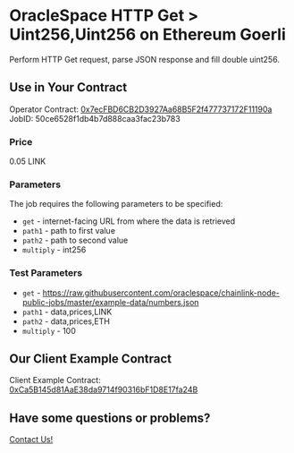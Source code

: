 # OracleSpace HTTP Get > Uint256,Uint256 on Ethereum Goerli

Perform HTTP Get request, parse JSON response and fill double uint256.

## Use in Your Contract

Operator Contract: [0x7ecFBD6CB2D3927Aa68B5F2f477737172F11190a](https://goerli.etherscan.io/address/0x7ecFBD6CB2D3927Aa68B5F2f477737172F11190a)  
JobID: 50ce6528f1db4b7d888caa3fac23b783

### Price

0.05 LINK

### Parameters

The job requires the following parameters to be specified:

* `get` - internet-facing URL from where the data is retrieved
* `path1` - path to first value
* `path2` - path to second value
* `multiply` - int256

### Test Parameters

* `get` - https://raw.githubusercontent.com/oraclespace/chainlink-node-public-jobs/master/example-data/numbers.json
* `path1` - data,prices,LINK
* `path2` - data,prices,ETH
* `multiply` - 100

## Our Client Example Contract
  
Client Example Contract: [0xCa5B145d81AaE38da9714f90316bF1D8E17fa24B](https://goerli.etherscan.io/address/0xCa5B145d81AaE38da9714f90316bF1D8E17fa24B)

## Have some questions or problems?

[Contact Us!](https://github.com/oraclespace/chainlink-node-public-jobs#contact-us)

